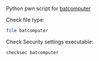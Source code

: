 
Python pwn script for [batcomputer](/labnotes/htb/scripts/ch-batcomputer.py)

Check file type:
```bash
file batcomputer
```

Check Security settings executable:
```bash
checksec batcomputer
```


